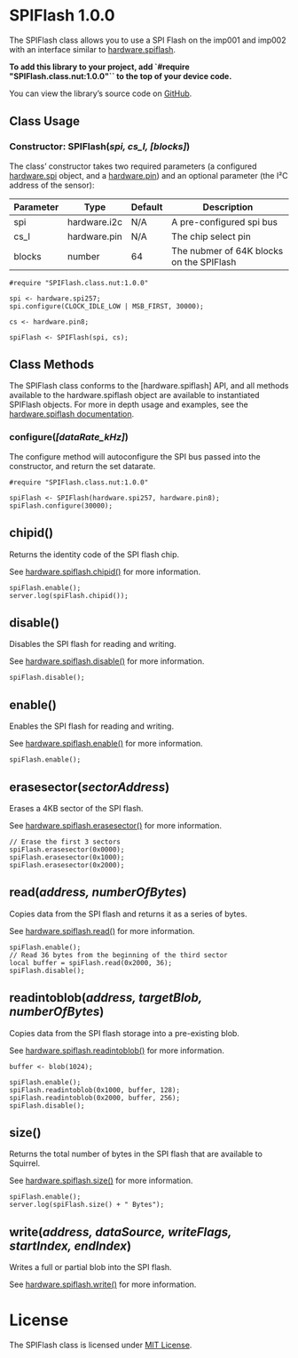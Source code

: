 # SPIFlash 1.0.0

The SPIFlash class allows you to use a SPI Flash on the imp001 and imp002 with an interface similar to [hardware.spiflash](https://electricimp.com/docs/api/hardware/spiflash).

**To add this library to your project, add `#require "SPIFlash.class.nut:1.0.0"`` to the top of your device code.**

You can view the library’s source code on [GitHub](https://github.com/electricimp/spiflash/tree/v1.0.0).

## Class Usage

### Constructor: SPIFlash(*spi, cs_l, [blocks]*)

The class’ constructor takes two required parameters (a configured [hardware.spi](https://electricimp.com/docs/api/hardware/spi) object, and a [hardware.pin](https://electricimp.com/docs/api/hardware/pin1)) and an optional parameter (the I&sup2;C address of the sensor):


| Parameter     | Type         | Default | Description |
| ------------- | ------------ | ------- | ----------- |
| spi           | hardware.i2c | N/A     | A pre-configured spi bus |
| cs_l          | hardware.pin | N/A     | The chip select pin      |
| blocks        | number       | 64      | The nubmer of 64K blocks on the SPIFlash |

```squirrel
#require "SPIFlash.class.nut:1.0.0"

spi <- hardware.spi257;
spi.configure(CLOCK_IDLE_LOW | MSB_FIRST, 30000);

cs <- hardware.pin8;

spiFlash <- SPIFlash(spi, cs);
```

## Class Methods

The SPIFlash class conforms to the [hardware.spiflash] API, and all methods available to the hardware.spiflash object are available to instantiated SPIFlash objects. For more in depth usage and examples, see the [hardware.spiflash documentation](https://electricimp.com/docs/api/hardware/spiflash).

### configure(*[dataRate_kHz]*)

The configure method will autoconfigure the SPI bus passed into the constructor, and return the set datarate.

```squirrel
#require "SPIFlash.class.nut:1.0.0"

spiFlash <- SPIFlash(hardware.spi257, hardware.pin8);
spiFlash.configure(30000);
```

## chipid()

Returns the identity code of the SPI flash chip.

See [hardware.spiflash.chipid()](https://electricimp.com/docs/api/hardware/spiflash/chipid) for more information.

```squirrel
spiFlash.enable();
server.log(spiFlash.chipid());
```

## disable()

Disables the SPI flash for reading and writing.

See [hardware.spiflash.disable()](https://electricimp.com/docs/api/hardware/spiflash/disable) for more information.

```squirrel
spiFlash.disable();
```

## enable()

Enables the SPI flash for reading and writing.

See [hardware.spiflash.enable()](https://electricimp.com/docs/api/hardware/spiflash/enable) for more information.

```squirrel
spiFlash.enable();
```

## erasesector(*sectorAddress*)

Erases a 4KB sector of the SPI flash.

See [hardware.spiflash.erasesector()](https://electricimp.com/docs/api/hardware/spiflash/erasesector) for more information.

```squirrel
// Erase the first 3 sectors
spiFlash.erasesector(0x0000);
spiFlash.erasesector(0x1000);
spiFlash.erasesector(0x2000);
```


## read(*address, numberOfBytes*)

Copies data from the SPI flash and returns it as a series of bytes.

See [hardware.spiflash.read()](https://electricimp.com/docs/api/hardware/spiflash/read) for more information.

```squirrel
spiFlash.enable();
// Read 36 bytes from the beginning of the third sector
local buffer = spiFlash.read(0x2000, 36);
spiFlash.disable();
```

## readintoblob(*address, targetBlob, numberOfBytes*)

Copies data from the SPI flash storage into a pre-existing blob.

See [hardware.spiflash.readintoblob()](https://electricimp.com/docs/api/hardware/spiflash/readintoblob) for more information.

```squirrel
buffer <- blob(1024);

spiFlash.enable();
spiFlash.readintoblob(0x1000, buffer, 128);
spiFlash.readintoblob(0x2000, buffer, 256);
spiFlash.disable();
```

## size()

Returns the total number of bytes in the SPI flash that are available to Squirrel.

See [hardware.spiflash.size()](https://electricimp.com/docs/api/hardware/spiflash/size) for more information.

```squirrel
spiFlash.enable();
server.log(spiFlash.size() + " Bytes");
```

## write(*address, dataSource, writeFlags, startIndex, endIndex*)

Writes a full or partial blob into the SPI flash.

See [hardware.spiflash.write()](https://electricimp.com/docs/api/hardware/spiflash/write) for more information.

# License

The SPIFlash class is licensed under [MIT License](https://github.com/electricimp/spiflash/tree/master/LICENSE).
